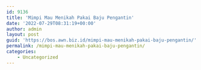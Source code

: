 ```yaml
---
id: 9136
title: 'Mimpi Mau Menikah Pakai Baju Pengantin'
date: '2022-07-29T08:31:19+00:00'
author: admin
layout: post
guid: 'https://bos.awn.biz.id/mimpi-mau-menikah-pakai-baju-pengantin/'
permalink: /mimpi-mau-menikah-pakai-baju-pengantin/
categories:
    - Uncategorized
---
```


